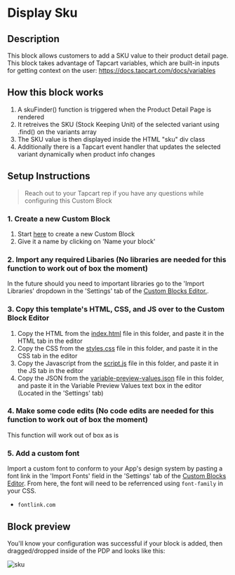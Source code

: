 # Display Sku

## Description
This block allows customers to add a SKU value to their product detail page.
This block takes advantage of Tapcart variables, which are built-in inputs for getting context on the user: https://docs.tapcart.com/docs/variables

## How this block works
1. A skuFinder() function is triggered when the Product Detail Page is rendered
2. It retreives the SKU (Stock Keeping Unit) of the selected variant using .find() on the variants array
3. The SKU value is then displayed inside the HTML "sku" div class
4. Additionally there is a Tapcart event handler that updates the selected variant dynamically when product info changes

## Setup Instructions
> Reach out to your Tapcart rep if you have any questions while configuring this Custom Block

### 1. Create a new Custom Block
1. Start [here](https://app.tapcart.com/custom-blocks) to create a new Custom Block
2. Give it a name by clicking on 'Name your block'

### 2. Import any required Libaries (No libraries are needed for this function to work out of box the moment)
In the future should you need to important libraries go to the 'Import Libraries' dropdown in the 'Settings' tab of the [Custom Blocks Editor.](https://app.tapcart.com/custom-blocks).

### 3. Copy this template's HTML, CSS, and JS over to the Custom Block Editor
1. Copy the HTML from the [index.html](#) file in this folder, and paste it in the HTML tab in the editor
2. Copy the CSS from the [styles.css](#) file in this folder, and paste it in the CSS tab in the editor
3. Copy the Javascript from the [script.js](#) file in this folder, and paste it in the JS tab in the editor
4. Copy the JSON from the [variable-preview-values.json](#) file in this folder, and paste it in the Variable Preview Values text box in the editor (Located in the 'Settings' tab)

### 4. Make some code edits (No code edits are needed for this function to work out of box the moment)  
This function will work out of box as is


### 5. Add a custom font
Import a custom font to conform to your App's design system by pasting a font link in the 'Import Fonts' field in the 'Settings' tab of the [Custom Blocks Editor](https://app.tapcart.com/custom-blocks). From here, the font will need to be referrenced using `font-family` in your CSS.

- `fontlink.com`


## Block preview
You'll know your configuration was successful if your block is added, then dragged/dropped inside of the PDP and looks like this:

![sku](https://user-images.githubusercontent.com/122114430/217879992-03d12337-cf29-40f5-89a2-43c90a65c229.png)


